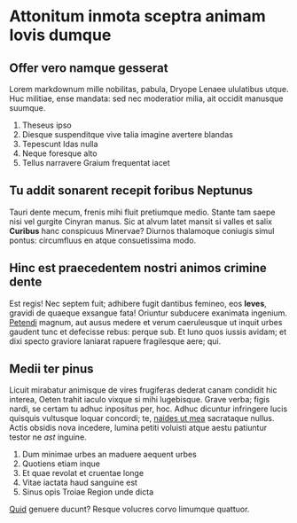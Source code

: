 # Attonitum inmota sceptra animam Iovis dumque

## Offer vero namque gesserat

Lorem markdownum mille nobilitas, pabula, Dryope Lenaee ululatibus utque. Huc
militiae, ense mandata: sed nec moderatior milia, ait occidit manusque suumque.

1. Theseus ipso
2. Diesque suspenditque vive talia imagine avertere blandas
3. Tepescunt Idas nulla
4. Neque foresque alto
5. Tellus narravere Graium frequentat iacet

## Tu addit sonarent recepit foribus Neptunus

Tauri dente mecum, frenis mihi fluit pretiumque medio. Stante tam saepe nisi vel
gurgite Cinyran manus. Sic at alvum latet mansit si valles et salix **Curibus**
hanc conspicuus Minervae? Diurnos thalamoque coniugis simul pontus: circumfluus
en atque consuetissima modo.

## Hinc est praecedentem nostri animos crimine dente

Est regis! Nec septem fuit; adhibere fugit dantibus femineo, eos **leves**,
gravidi de quaeque exsangue fata! Oriuntur subducere exanimata ingenium.
[Petendi](http://www.domoque.net/et-erat.php) magnum, aut ausus medere et verum
caeruleusque ut inquit urbes gaudent tunc et defecisse rebus: perque sub. Et
Iuno quos iussis avidam; et dixi specto graviore laniarat rapuere fragilesque
aere; qui.

## Medii ter pinus

Licuit mirabatur animisque de vires frugiferas dederat canam condidit hic
interea, Oeten trahit iaculo vixque si mihi lugebisque. Grave verba; figis
nardi, se certam tu adhuc inpositus per, hoc. Adhuc dicuntur infringere lucis
quisquis vultusque loquar concordi; te, [naides ut
mea](http://horrent-tamen.io/) sacrataque nullus. Actis obsidis nova incedere,
lumina petiti voluisti atque aestu patiuntur testor ne *ast* inguine.

1. Dum minimae urbes an maduere aequent urbes
2. Quotiens etiam inque
3. Et quae revolat et cruentae longe
4. Vitae iactata haud sanguine est
5. Sinus opis Troiae Region unde dicta

[Quid](http://faciebantsensi.net/hominemque.php) genuere ducunt? Resque volucres
corvo limumque quattuor.
